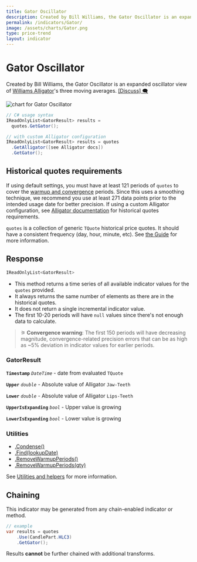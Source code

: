 ```yaml
---
title: Gator Oscillator
description: Created by Bill Williams, the Gator Oscillator is an expanded oscillator view of Williams Alligator's three moving averages.
permalink: /indicators/Gator/
image: /assets/charts/Gator.png
type: price-trend
layout: indicator
---
```


# Gator Oscillator

Created by Bill Williams, the Gator Oscillator is an expanded oscillator view of [Williams Alligator]({{site.baseurl}}/indicators/Alligator/#content)'s three moving averages.
[[Discuss] 🗨️](https://github.com/DaveSkender/Stock.Indicators/discussions/385 "Community discussion about this indicator")

![chart for Gator Oscillator](/assets/charts/Gator.png)

```csharp
// C# usage syntax
IReadOnlyList<GatorResult> results =
  quotes.GetGator();

// with custom Alligator configuration
IReadOnlyList<GatorResult> results = quotes
  .GetAlligator([see Alligator docs])
  .GetGator();
```

## Historical quotes requirements

If using default settings, you must have at least 121 periods of `quotes` to cover the [warmup and convergence]({{site.github.repository_url}}/discussions/688) periods. Since this uses a smoothing technique, we recommend you use at least 271 data points prior to the intended usage date for better precision.  If using a custom Alligator configuration, see [Alligator documentation]({{site.baseurl}}/indicators/Alligator/#historical-quotes-requirements) for historical quotes requirements.

`quotes` is a collection of generic `TQuote` historical price quotes.  It should have a consistent frequency (day, hour, minute, etc).  See [the Guide]({{site.baseurl}}/guide/#historical-quotes) for more information.

## Response

```csharp
IReadOnlyList<GatorResult>
```

- This method returns a time series of all available indicator values for the `quotes` provided.
- It always returns the same number of elements as there are in the historical quotes.
- It does not return a single incremental indicator value.
- The first 10-20 periods will have `null` values since there's not enough data to calculate.

>&#9886; **Convergence warning**: The first 150 periods will have decreasing magnitude, convergence-related precision errors that can be as high as ~5% deviation in indicator values for earlier periods.

### GatorResult

**`Timestamp`** _`DateTime`_ - date from evaluated `TQuote`

**`Upper`** _`double`_ - Absolute value of Alligator `Jaw-Teeth`

**`Lower`** _`double`_ - Absolute value of Alligator `Lips-Teeth`

**`UpperIsExpanding`** _`bool`_ - Upper value is growing

**`LowerIsExpanding`** _`bool`_ - Lower value is growing

### Utilities

- [.Condense()]({{site.baseurl}}/utilities#condense)
- [.Find(lookupDate)]({{site.baseurl}}/utilities#find-indicator-result-by-date)
- [.RemoveWarmupPeriods()]({{site.baseurl}}/utilities#remove-warmup-periods)
- [.RemoveWarmupPeriods(qty)]({{site.baseurl}}/utilities#remove-warmup-periods)

See [Utilities and helpers]({{site.baseurl}}/utilities#utilities-for-indicator-results) for more information.

## Chaining

This indicator may be generated from any chain-enabled indicator or method.

```csharp
// example
var results = quotes
    .Use(CandlePart.HLC3)
    .GetGator();
```

Results **cannot** be further chained with additional transforms.
